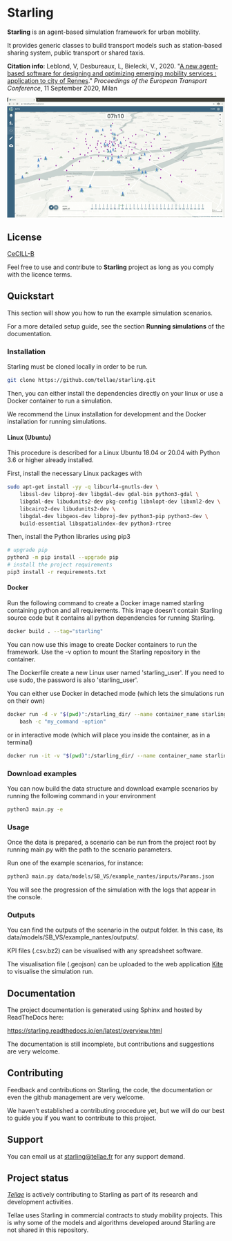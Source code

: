 # Starling

**Starling** is an agent-based simulation framework for urban mobility.

It provides generic classes to build transport models such as station-based sharing system,
public transport or shared taxis.

**Citation info**: Leblond, V, Desbureaux, L, Bielecki, V., 2020. "[A new agent-based software for designing and optimizing emerging mobility services : application to city of Rennes](https://aetransport.org/past-etc-papers/conference-papers-2020?abstractId=6706&state=b)." *Proceedings of the European Transport Conference*, 11 September 2020, Milan

![](./docs/images/starling-viz.gif)

## License

[CeCILL-B](LICENSE.txt)

Feel free to use and contribute to **Starling** project as long as you comply with the licence terms.

## Quickstart

This section will show you how to run the example simulation scenarios.

For a more detailed setup guide, see the section **Running simulations**
of the documentation.

### Installation

Starling must be cloned locally in order to be run.

```bash
git clone https://github.com/tellae/starling.git
```

Then, you can either install the dependencies directly on your linux or
use a Docker container to run a simulation.

We recommend the Linux installation for development and the Docker installation for running simulations.

#### Linux (Ubuntu)

This procedure is described for a Linux Ubuntu 18.04 or 20.04 with Python 3.6 or higher already installed.

First, install the necessary Linux packages with

```bash
sudo apt-get install -yy -q libcurl4-gnutls-dev \
    libssl-dev libproj-dev libgdal-dev gdal-bin python3-gdal \
    libgdal-dev libudunits2-dev pkg-config libnlopt-dev libxml2-dev \
    libcairo2-dev libudunits2-dev \
    libgdal-dev libgeos-dev libproj-dev python3-pip python3-dev \
    build-essential libspatialindex-dev python3-rtree
```

Then, install the Python libraries using pip3

```bash
# upgrade pip
python3 -m pip install --upgrade pip
# install the project requirements
pip3 install -r requirements.txt
```

#### Docker

Run the following command
to create a Docker image named starling
containing python and all requirements.
This image doesn’t contain Starling source code but it
contains all python dependencies for running Starling.

```bash
docker build . --tag="starling"
```

You can now use this image to create Docker containers to run the framework.
Use the -v option to mount the Starling repository in the container.

The Dockerfile create a new Linux user named 'starling_user'. If you need to use sudo,
the password is also 'starling_user'.

You can either use Docker in detached mode (which lets the simulations
run on their own)

```bash
docker run -d -v "$(pwd)":/starling_dir/ --name container_name starling\
    bash -c "my_command -option"
```

or in interactive mode (which will place you inside the container,
as in a terminal)

```bash
docker run -it -v "$(pwd)":/starling_dir/ --name container_name starling
```

### Download examples

You can now build the data structure and download example scenarios by
running the following command in your environment

```bash
python3 main.py -e
```

### Usage

Once the data is prepared, a scenario can be run from the project
root by running main.py with the path to the scenario parameters.

Run one of the example scenarios, for instance:

```bash
python3 main.py data/models/SB_VS/example_nantes/inputs/Params.json
```

You will see the progression of the simulation with the logs that
appear in the console.

### Outputs

You can find the outputs of the scenario in the output folder.
In this case, its data/models/SB_VS/example_nantes/outputs/.

KPI files (.csv.bz2) can be visualised with any spreadsheet software.

The visualisation file (.geojson) can be uploaded to the web application
[Kite](https://kite.tellae.fr/) to visualise the simulation run.

## Documentation

The project documentation is generated using Sphinx and hosted by ReadTheDocs here:

<https://starling.readthedocs.io/en/latest/overview.html>

The documentation is still incomplete, but contributions and suggestions are very welcome.

## Contributing

Feedback and contributions on Starling, the code, the documentation or
even the github management are very welcome.

We haven't established a contributing procedure yet, but we will do our
best to guide you if you want to contribute to this project.

## Support

You can email us at starling@tellae.fr for any support demand.

## Project status

[*Tellae*](https://tellae.fr/) is actively contributing to Starling as part of its research and development activities.

Tellae uses Starling in commercial contracts to study mobility projects. This is why
some of the models and algorithms developed around Starling are not shared in this repository.

